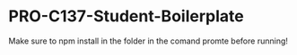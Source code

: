 # PRO-C137-Student-Boilerplate
Make sure to npm install in the folder in the comand promte before running!
